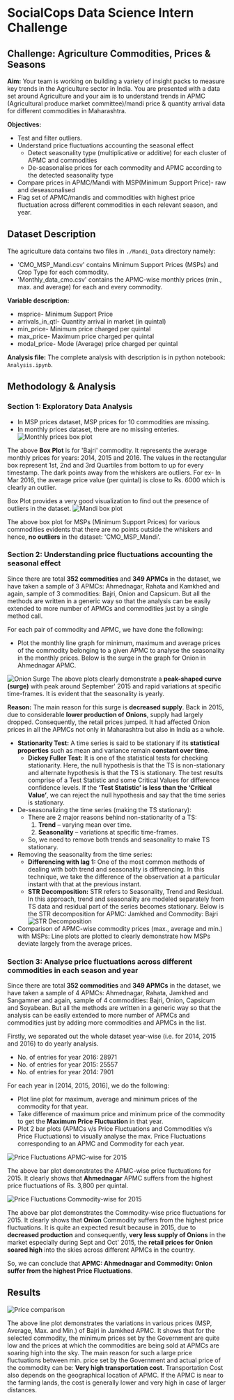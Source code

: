 # SocialCops Data Science Intern Challenge

## Challenge: Agriculture Commodities, Prices & Seasons
**Aim:** Your team is working on building a variety of insight packs to measure key trends in the Agriculture sector in India. You are presented with a data set around Agriculture and your aim is to understand trends in APMC (Agricultural produce market committee)/mandi price & quantity arrival data for different commodities in Maharashtra.

**Objectives:**

* Test and filter outliers.
* Understand price fluctuations accounting the seasonal effect
  * Detect seasonality type (multiplicative or additive) for each cluster of APMC and commodities
  * De-seasonalise prices for each commodity and APMC according to the detected seasonality type
* Compare prices in APMC/Mandi with MSP(Minimum Support Price)- raw and deseasonalised
* Flag set of APMC/mandis and commodities with highest price fluctuation across different commodities in each relevant season, and year.

## Dataset Description
The agriculture data contains two files in `./Mandi_Data` directory namely:
    
  * 'CMO_MSP_Mandi.csv' contains Minimum Support Prices (MSPs) and Crop Type for each commodity.
  * 'Monthly_data_cmo.csv' contains the APMC-wise monthly prices (min., max. and average) for each and every commodity.
    
**Variable description:**
* msprice- Minimum Support Price
* arrivals_in_qtl- Quantity arrival in market (in quintal)
* min_price- Minimum price charged per quintal
* max_price- Maximum price charged per quintal
* modal_price- Mode (Average) price charged per quintal

**Analysis file:** The complete analysis with description is in python notebook: `Analysis.ipynb`. 

## Methodology & Analysis

### Section 1: Exploratory Data Analysis
* In MSP prices dataset, MSP prices for 10 commodities are missing.
* In monthly prices dataset, there are no missing enteries.
![Monthly prices box plot](https://github.com/vibhor98/SocialCops-Data-Science-Intern-Challenge/blob/master/Images/monthly_prices_boxplot%20.png)

The above **Box Plot** is for 'Bajri' commodity. It represents the average monthly prices for years: 2014, 2015 and 2016. The values in the rectangular box represent 1st, 2nd and 3rd Quartiles from bottom to up for every timestamp. The dark points away from the whiskers are outliers. For ex- In Mar 2016, the average price value (per quintal) is close to Rs. 6000 which is clearly an outlier.

Box Plot provides a very good visualization to find out the presence of outliers in the dataset.
![Mandi box plot](https://github.com/vibhor98/SocialCops-Data-Science-Intern-Challenge/blob/master/Images/mandi_boxplot.png)

The above box plot for MSPs (Minimum Support Prices) for various commodities evidents that there are no points outside the whiskers and hence, **no outliers** in the dataset: 'CMO_MSP_Mandi'.

### Section 2: Understanding price fluctuations accounting the seasonal effect

Since there are total **352 commodities** and **349 APMCs** in the dataset, we have taken a sample of 3 APMCs: Ahmednagar, Rahata and Kamkhed and again, sample of 3 commodities: Bajri, Onion and Capsicum. But all the methods are written in a generic way so that the analysis can be easily extended to more number of APMCs and commodities just by a single method call.

For each pair of commodity and APMC, we have done the following:

* Plot the monthly line graph for minimum, maximum and average prices of the commodity belonging to a given APMC to analyse the seasonality in the monthly prices. Below is the surge in the graph for Onion in Ahmednagar APMC.

![Onion Surge](https://github.com/vibhor98/SocialCops-Data-Science-Intern-Challenge/blob/master/Images/onion_surge.png)
The above plots clearly demonstrate a **peak-shaped curve (surge)** with peak around September' 2015 and rapid variations at specific time-frames. It is evident that the seasonality is yearly.

**Reason:** The main reason for this surge is **decreased supply**. Back in 2015, due to considerable **lower production of Onions**, supply had largely dropped. Consequently, the retail prices jumped. It had affected Onion prices in all the APMCs not only in Maharashtra but also in India as a whole.

* **Stationarity Test:** A time series is said to be stationary if its **statistical properties** such as mean and variance remain **constant over time**.
  * **Dickey Fuller Test:** It is one of the statistical tests for checking stationarity. Here, the null hypothesis is that the TS is non-stationary and alternate hypothesis is that the TS is stationary. The test results comprise of a Test Statistic and some Critical Values for difference confidence levels. If the **‘Test Statistic’ is less than the ‘Critical Value’**, we can reject the null hypothesis and say that the time series is stationary.
* De-seasonalizing the time series (making the TS stationary):
  * There are 2 major reasons behind non-stationarity of a TS:
    1. **Trend** – varying mean over time.
    2. **Seasonality** – variations at specific time-frames.
  * So, we need to remove both trends and seasonality to make TS stationary.
* Removing the seasonality from the time series:
  * **Differencing with lag 1:** One of the most common methods of dealing with both trend and seasonality is differencing. In this technique, we take the difference of the observation at a particular instant with that at the previous instant.
  * **STR Decomposition:** STR refers to Seasonality, Trend and Residual. In this approach, trend and seasonality are modeled separately from TS data and residual part of the series becomes stationary. Below is the STR decomposition for APMC: Jamkhed and Commodity: Bajri
  ![STR Decomposition](https://github.com/vibhor98/SocialCops-Data-Science-Intern-Challenge/blob/master/Images/STR_decomposition.png)
* Comparison of APMC-wise commodity prices (max., average and min.) with MSPs: Line plots are plotted to clearly demonstrate how MSPs deviate largely from the average prices.

### Section 3: Analyse price fluctuations across different commodities in each season and year

Since there are total **352 commodities** and **349 APMCs** in the dataset, we have taken a sample of 4 APMCs: Ahmednagar, Rahata, Jamkhed and Sangamner and again, sample of 4 commodities: Bajri, Onion, Capsicum and Soyabean. But all the methods are written in a generic way so that the analysis can be easily extended to more number of APMCs and commodities just by adding more commodities and APMCs in the list.

Firstly, we separated out the whole dataset year-wise (i.e. for 2014, 2015 and 2016) to do yearly analysis.
* No. of entries for year 2016: 28971
* No. of entries for year 2015: 25557
* No. of entries for year 2014: 7901

For each year in [2014, 2015, 2016], we do the following:
* Plot line plot for maximum, average and minimum prices of the commodity for that year.
* Take difference of maximum price and minimum price of the commodity to get the **Maximum Price Fluctuation** in that year.
* Plot 2 bar plots (APMCs v/s Price Fluctuations and Commodities v/s Price Fluctuations) to visually analyse the max. Price Fluctuations corresponding to an APMC and Commodity for each year.

![Price Fluctuations APMC-wise for 2015](https://github.com/vibhor98/SocialCops-Data-Science-Intern-Challenge/blob/master/Images/price_fluc_2015_apmc_barplot.png)

The above bar plot demonstrates the APMC-wise price fluctuations for 2015. It clearly shows that **Ahmednagar** APMC suffers from the highest price fluctuations of Rs. 3,800 per quintal.

![Price Fluctuations Commodity-wise for 2015](https://github.com/vibhor98/SocialCops-Data-Science-Intern-Challenge/blob/master/Images/price_fluc_2015_commodity_barplot.png)

The above bar plot demonstrates the Commodity-wise price fluctuations for 2015. It clearly shows that **Onion** Commodity suffers from the highest price fluctuations. It is quite an expected result because in 2015, due to **decreased production** and consequently, **very less supply of Onions** in the market especially during Sept and Oct' 2015, the **retail prices for Onion soared high** into the skies across different APMCs in the country. 

So, we can conclude that **APMC: Ahmednagar and Commodity: Onion suffer from the highest Price Fluctuations**.

## Results
![Price comparison](https://github.com/vibhor98/SocialCops-Data-Science-Intern-Challenge/blob/master/Images/price_comparison.png)

The above line plot demonstrates the variations in various prices (MSP, Average, Max. and Min.) of Bajri in Jamkhed APMC. It shows that for the selected commodity, the minimum prices set by the Government are quite low and the prices at which the commodities are being sold at APMCs are soaring high into the sky. The main reason for such a large price fluctuations between min. price set by the Government and actual price of the commodity can be: **Very high transportation cost**. Transportation Cost also depends on the geographical location of APMC. If the APMC is near to the farming lands, the cost is generally lower and very high in case of larger distances.

